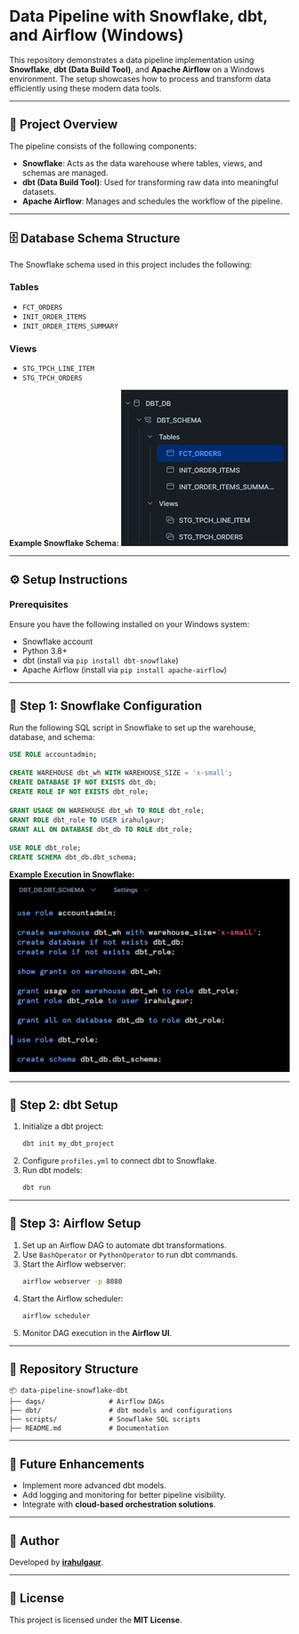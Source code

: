 # Data Pipeline with Snowflake, dbt, and Airflow (Windows)

This repository demonstrates a data pipeline implementation using **Snowflake**, **dbt (Data Build Tool)**, and **Apache Airflow** on a Windows environment. The setup showcases how to process and transform data efficiently using these modern data tools.

---

## 📌 Project Overview

The pipeline consists of the following components:

- **Snowflake**: Acts as the data warehouse where tables, views, and schemas are managed.
- **dbt (Data Build Tool)**: Used for transforming raw data into meaningful datasets.
- **Apache Airflow**: Manages and schedules the workflow of the pipeline.

---

## 🗄️ Database Schema Structure

The Snowflake schema used in this project includes the following:

### **Tables**
- `FCT_ORDERS`
- `INIT_ORDER_ITEMS`
- `INIT_ORDER_ITEMS_SUMMARY`

### **Views**
- `STG_TPCH_LINE_ITEM`
- `STG_TPCH_ORDERS`

**Example Snowflake Schema:**
![Snowflake Schema](image1.png)

---

## ⚙️ Setup Instructions

### **Prerequisites**
Ensure you have the following installed on your Windows system:

- Snowflake account
- Python 3.8+
- dbt (install via `pip install dbt-snowflake`)
- Apache Airflow (install via `pip install apache-airflow`)

---

## 🔹 Step 1: Snowflake Configuration

Run the following SQL script in Snowflake to set up the warehouse, database, and schema:

```sql
USE ROLE accountadmin;

CREATE WAREHOUSE dbt_wh WITH WAREHOUSE_SIZE = 'x-small';
CREATE DATABASE IF NOT EXISTS dbt_db;
CREATE ROLE IF NOT EXISTS dbt_role;

GRANT USAGE ON WAREHOUSE dbt_wh TO ROLE dbt_role;
GRANT ROLE dbt_role TO USER irahulgaur;
GRANT ALL ON DATABASE dbt_db TO ROLE dbt_role;

USE ROLE dbt_role;
CREATE SCHEMA dbt_db.dbt_schema;
```

**Example Execution in Snowflake:**
![SQL Script Execution](image2.png)

---

## 🔹 Step 2: dbt Setup

1. Initialize a dbt project:
   ```sh
   dbt init my_dbt_project
   ```
2. Configure `profiles.yml` to connect dbt to Snowflake.
3. Run dbt models:
   ```sh
   dbt run
   ```

---

## 🔹 Step 3: Airflow Setup

1. Set up an Airflow DAG to automate dbt transformations.
2. Use `BashOperator` or `PythonOperator` to run dbt commands.
3. Start the Airflow webserver:
   ```sh
   airflow webserver -p 8080
   ```
4. Start the Airflow scheduler:
   ```sh
   airflow scheduler
   ```
5. Monitor DAG execution in the **Airflow UI**.

---

## 📂 Repository Structure

```
📦 data-pipeline-snowflake-dbt
├── dags/                # Airflow DAGs
├── dbt/                 # dbt models and configurations
├── scripts/             # Snowflake SQL scripts
├── README.md            # Documentation
```

---

## 🚀 Future Enhancements

- Implement more advanced dbt models.
- Add logging and monitoring for better pipeline visibility.
- Integrate with **cloud-based orchestration solutions**.

---

## 👤 Author

Developed by **[irahulgaur](https://github.com/iRahulGaur)**.

---

## 📜 License

This project is licensed under the **MIT License**.
